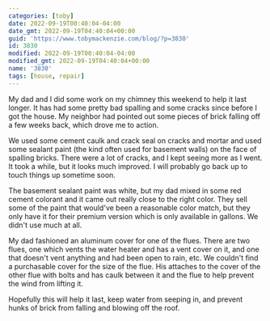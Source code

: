```yaml
---
categories: [toby]
date: 2022-09-19T00:40:04-04:00
date_gmt: 2022-09-19T04:40:04+00:00
guid: 'https://www.tobymackenzie.com/blog/?p=3830'
id: 3830
modified: 2022-09-19T00:40:04-04:00
modified_gmt: 2022-09-19T04:40:04+00:00
name: '3830'
tags: [house, repair]
---
```


My dad and I did some work on my chimney this weekend to help it last longer.<!--more-->  It has had some pretty bad spalling and some cracks since before I got the house.  My neighbor had pointed out some pieces of brick falling off a few weeks back, which drove me to action.

We used some cement caulk and crack seal on cracks and mortar and used some sealant paint (the kind often used for basement walls) on the face of spalling bricks.  There were a lot of cracks, and I kept seeing more as I went.  It took a while, but it looks much improved.  I will probably go back up to touch things up sometime soon.

The basement sealant paint was white, but my dad mixed in some red cement colorant and it came out really close to the right color.  They sell some of the paint that would've been a reasonable color match, but they only have it for their premium version which is only available in gallons.  We didn't use much at all.

My dad fashioned an aluminum cover for one of the flues.  There are two flues, one which vents the water heater and has a vent cover on it, and one that doesn't vent anything and had been open to rain, etc.  We couldn't find a purchasable cover for the size of the flue.  His attaches to the cover of the other flue with bolts and has caulk between it and the flue to help prevent the wind from lifting it.

Hopefully this will help it last, keep water from seeping in, and prevent hunks of brick from falling and blowing off the roof.
